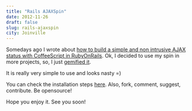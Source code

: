 ```yaml
---
title: "Rails AJAXSpin"
date: 2012-11-26
draft: false
slug: rails-ajaxspin
city: Joinville
---
```


Somedays ago I wrote about [how to build a simple and non intrusive AJAX status with CoffeeScript in RubyOnRails](https://carlosbecker.com/posts/building-a-simple-and-non-intrusive-ajax-status-with-coffeescript-in-rubyonrails/). Ok, I decided to use my spin in more projects, so, I just [gemified it](https://rubygems.org/gems/ajaxspin).

It is really very simple to use and looks nasty =)

You can check the installation steps [here](https://github.com/caarlos0/ajaxspin). Also, fork, comment, suggest, contribute. Be opensource!

Hope you enjoy it. See you soon!